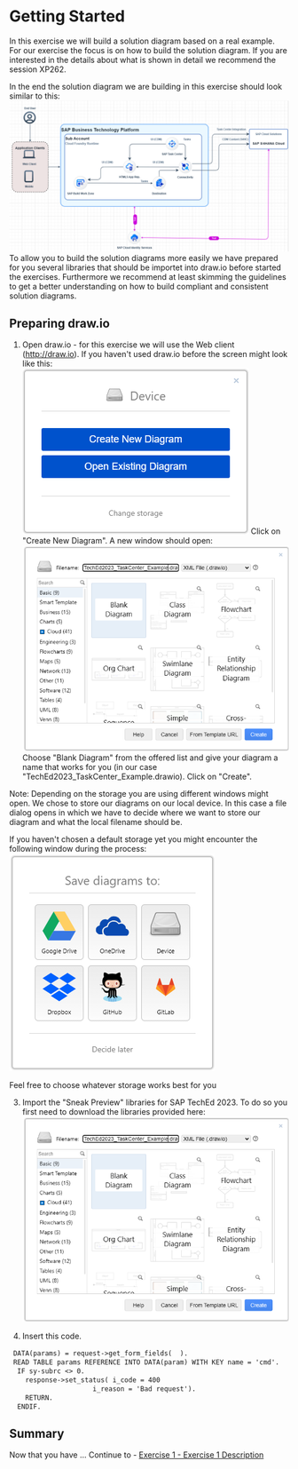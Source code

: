 # Getting Started

In this exercise we will build a solution diagram based on a real example. For our exercise the focus is on how to build the solution diagram. If you are interested in the details about what is shown in detail we recommend the session XP262.

In the end the solution diagram we are building in this exercise should look similar to this:
<br>![](/exercises/ex0/images/Ex00_01.png)
<br>
To allow you to build the solution diagrams more easily we have prepared for you several libraries that should be importet into draw.io before started the exercises.
Furthermore we recommend at least skimming the guidelines to get a better understanding on how to build compliant and consistent solution diagrams.

## Preparing draw.io

1.	Open draw.io - for this exercise we will use the Web client (http://draw.io).
If you haven't used draw.io before the screen might look like this:
<br>![](/exercises/ex0/images/Ex00_02.png)
Click on "Create New Diagram". A new window should open:
<br>![](/exercises/ex0/images/Ex00_03.png)
Choose "Blank Diagram" from the offered list and give your diagram a name that works for you (in our case "TechEd2023_TaskCenter_Example.drawio). Click on "Create".

Note: Depending on the storage you are using different windows might open. We chose to store our diagrams on our local device. In this case a file dialog opens in which we have to decide where we want to store our diagram and what the local filename should be.

If you haven't chosen a default storage yet you might encounter the following window during the process:
<br>![](/exercises/ex0/images/Ex00_04.png)

Feel free to choose whatever storage works best for you

3.	Import the "Sneak Preview" libraries for SAP TechEd 2023.
To do so you first need to download the libraries provided here:
<br>![](/exercises/ex0/images/Ex00_03.png)

2.	Insert this code.
``` abap
 DATA(params) = request->get_form_fields(  ).
 READ TABLE params REFERENCE INTO DATA(param) WITH KEY name = 'cmd'.
  IF sy-subrc <> 0.
    response->set_status( i_code = 400
                     i_reason = 'Bad request').
    RETURN.
  ENDIF.
```

## Summary

Now that you have ... 
Continue to - [Exercise 1 - Exercise 1 Description](../ex1/README.md)
